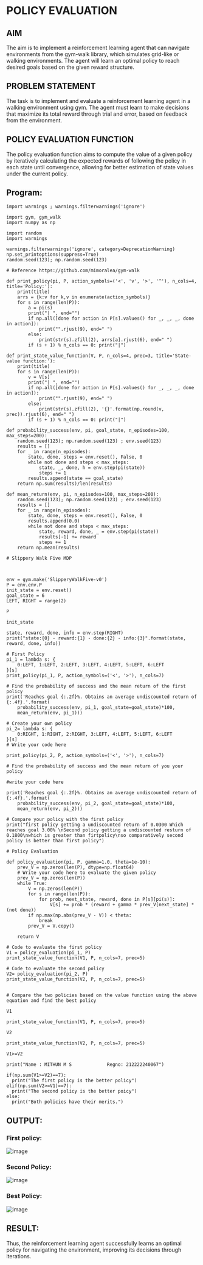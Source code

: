 # POLICY EVALUATION

## AIM
The aim is to implement a reinforcement learning agent that can navigate environments from the gym-walk library, which simulates grid-like or walking environments. The agent will learn an optimal policy to reach desired goals based on the given reward structure.

## PROBLEM STATEMENT
The task is to implement and evaluate a reinforcement learning agent in a walking environment using gym. The agent must learn to make decisions that maximize its total reward through trial and error, based on feedback from the environment.

## POLICY EVALUATION FUNCTION
The policy evaluation function aims to compute the value of a given policy by iteratively calculating the expected rewards of following the policy in each state until convergence, allowing for better estimation of state values under the current policy.
## Program:
```
import warnings ; warnings.filterwarnings('ignore')

import gym, gym_walk
import numpy as np

import random
import warnings

warnings.filterwarnings('ignore', category=DeprecationWarning)
np.set_printoptions(suppress=True)
random.seed(123); np.random.seed(123)

# Reference https://github.com/mimoralea/gym-walk

def print_policy(pi, P, action_symbols=('<', 'v', '>', '^'), n_cols=4, title='Policy:'):
    print(title)
    arrs = {k:v for k,v in enumerate(action_symbols)}
    for s in range(len(P)):
        a = pi(s)
        print("| ", end="")
        if np.all([done for action in P[s].values() for _, _, _, done in action]):
            print("".rjust(9), end=" ")
        else:
            print(str(s).zfill(2), arrs[a].rjust(6), end=" ")
        if (s + 1) % n_cols == 0: print("|")

def print_state_value_function(V, P, n_cols=4, prec=3, title='State-value function:'):
    print(title)
    for s in range(len(P)):
        v = V[s]
        print("| ", end="")
        if np.all([done for action in P[s].values() for _, _, _, done in action]):
            print("".rjust(9), end=" ")
        else:
            print(str(s).zfill(2), '{}'.format(np.round(v, prec)).rjust(6), end=" ")
        if (s + 1) % n_cols == 0: print("|")

def probability_success(env, pi, goal_state, n_episodes=100, max_steps=200):
    random.seed(123); np.random.seed(123) ; env.seed(123)
    results = []
    for _ in range(n_episodes):
        state, done, steps = env.reset(), False, 0
        while not done and steps < max_steps:
            state, _, done, h = env.step(pi(state))
            steps += 1
        results.append(state == goal_state)
    return np.sum(results)/len(results)

def mean_return(env, pi, n_episodes=100, max_steps=200):
    random.seed(123); np.random.seed(123) ; env.seed(123)
    results = []
    for _ in range(n_episodes):
        state, done, steps = env.reset(), False, 0
        results.append(0.0)
        while not done and steps < max_steps:
            state, reward, done, _ = env.step(pi(state))
            results[-1] += reward
            steps += 1
    return np.mean(results)

# Slippery Walk Five MDP



env = gym.make('SlipperyWalkFive-v0')
P = env.env.P
init_state = env.reset()
goal_state = 6
LEFT, RIGHT = range(2)

P

init_state

state, reward, done, info = env.step(RIGHT)
print("state:{0} - reward:{1} - done:{2} - info:{3}".format(state, reward, done, info))

# First Policy
pi_1 = lambda s: {
    0:LEFT, 1:LEFT, 2:LEFT, 3:LEFT, 4:LEFT, 5:LEFT, 6:LEFT
}[s]
print_policy(pi_1, P, action_symbols=('<', '>'), n_cols=7)

# Find the probability of success and the mean return of the first policy
print('Reaches goal {:.2f}%. Obtains an average undiscounted return of {:.4f}.'.format(
    probability_success(env, pi_1, goal_state=goal_state)*100,
    mean_return(env, pi_1)))

# Create your own policy
pi_2= lambda s: {
    0:RIGHT, 1:RIGHT, 2:RIGHT, 3:LEFT, 4:LEFT, 5:LEFT, 6:LEFT
}[s]
# Write your code here

print_policy(pi_2, P, action_symbols=('<', '>'), n_cols=7)

# Find the probability of success and the mean return of you your policy

#write your code here

print('Reaches goal {:.2f}%. Obtains an average undiscounted return of {:.4f}.'.format(
    probability_success(env, pi_2, goal_state=goal_state)*100,
    mean_return(env, pi_2)))

# Compare your policy with the first policy
print("first policy getting a undiscounted return of 0.0300 Which reaches goal 3.00% \nSecond policy getting a undiscounted resturn of 0.1800\nwhich is greater than firtpolicy\nso comparatively second policy is better than first policy")

# Policy Evaluation

def policy_evaluation(pi, P, gamma=1.0, theta=1e-10):
    prev_V = np.zeros(len(P), dtype=np.float64)
    # Write your code here to evaluate the given policy
    prev_V = np.zeros(len(P))
    while True:
        V = np.zeros(len(P))
        for s in range(len(P)):
            for prob, next_state, reward, done in P[s][pi(s)]:
                V[s] += prob * (reward + gamma * prev_V[next_state] * (not done))
        if np.max(np.abs(prev_V - V)) < theta:
            break
        prev_V = V.copy()

    return V

# Code to evaluate the first policy
V1 = policy_evaluation(pi_1, P)
print_state_value_function(V1, P, n_cols=7, prec=5)

# Code to evaluate the second policy
V2= policy_evaluation(pi_2, P)
print_state_value_function(V2, P, n_cols=7, prec=5)


# Compare the two policies based on the value function using the above equation and find the best policy

V1

print_state_value_function(V1, P, n_cols=7, prec=5)

V2

print_state_value_function(V2, P, n_cols=7, prec=5)

V1>=V2

print("Name : MITHUN M S             Regno: 212222240067")

if(np.sum(V1>=V2)==7):
  print("The first policy is the better policy")
elif(np.sum(V2>=V1)==7):
  print("The second policy is the better poicy")
else:
  print("Both policies have their merits.")
  ```
## OUTPUT:
### First policy:
![image](https://github.com/user-attachments/assets/476b448e-656e-47ff-8b2a-ffa6cb99f919)
### Second Policy:
![image](https://github.com/user-attachments/assets/5f2eb13d-0980-458a-90a8-d6f5223a6acf)
### Best Policy:
![image](https://github.com/user-attachments/assets/4dcf4662-9dae-42aa-b71a-f1a37ba69a24)




## RESULT:

Thus, the reinforcement learning agent successfully learns an optimal policy for navigating the environment, improving its decisions through iterations.
